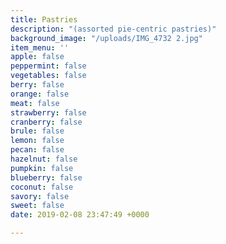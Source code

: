 ```yaml
---
title: Pastries
description: "(assorted pie-centric pastries)"
background_image: "/uploads/IMG_4732 2.jpg"
item_menu: ''
apple: false
peppermint: false
vegetables: false
berry: false
orange: false
meat: false
strawberry: false
cranberry: false
brule: false
lemon: false
pecan: false
hazelnut: false
pumpkin: false
blueberry: false
coconut: false
savory: false
sweet: false
date: 2019-02-08 23:47:49 +0000

---
```

